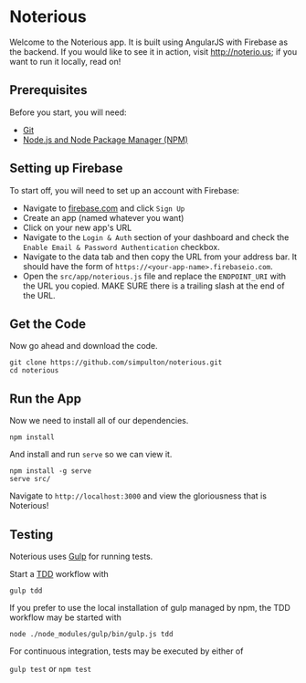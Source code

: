 Noterious 
=========

Welcome to the Noterious app. It is built using AngularJS with Firebase as the backend. If you would like to see it in action, visit http://noterio.us; if you want to run it locally, read on!

Prerequisites
----------
Before you start, you will need:
* [Git](http://git-scm.com/book/en/v2/Getting-Started-Installing-Git)
* [Node.js and Node Package Manager (NPM)](https://nodejs.org/download/)

Setting up Firebase
-------------------
To start off, you will need to set up an account with Firebase:
* Navigate to [firebase.com](https://www.firebase.com/) and click `Sign Up`
* Create an app (named whatever you want)
* Click on your new app's URL
* Navigate to the `Login & Auth` section of your dashboard and check the `Enable Email & Password Authentication` checkbox.
* Navigate to the data tab and then copy the URL from your address bar. It should have the form of `https://<your-app-name>.firebaseio.com`.
* Open the `src/app/noterious.js` file and replace the `ENDPOINT_URI` with the URL you copied. MAKE SURE there is a trailing slash at the end of the URL.

Get the Code
-------------------
Now go ahead and download the code.
```
git clone https://github.com/simpulton/noterious.git
cd noterious
```

Run the App
-------------------
Now we need to install all of our dependencies.

`npm install`

And install and run `serve` so we can view it.

```
npm install -g serve
serve src/
```

Navigate to `http://localhost:3000` and view the gloriousness that is Noterious!

Testing
-----------
Noterious uses [Gulp](https://github.com/gulpjs/gulp/blob/master/docs/getting-started.md) for running tests.

Start a [TDD](http://en.wikipedia.org/wiki/Test-driven_development) workflow with

`gulp tdd`

If you prefer to use the local installation of gulp managed by npm, the TDD workflow may be started with

`node ./node_modules/gulp/bin/gulp.js tdd`

For continuous integration, tests may be executed by either of

`gulp test` or `npm test`
